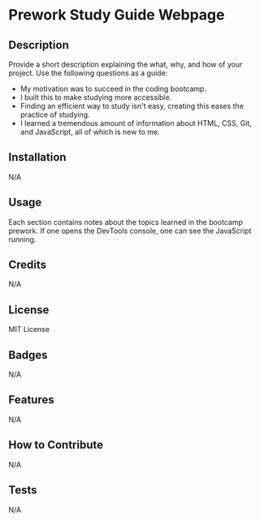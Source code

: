 # Prework Study Guide Webpage

## Description

Provide a short description explaining the what, why, and how of your project. Use the following questions as a guide:

- My motivation was to succeed in the coding bootcamp.
- I built this to make studying more accessible.
- Finding an efficient way to study isn't easy, creating this eases the practice of studying.
- I learned a tremendous amount of information about HTML, CSS, Git, and JavaScript, all of which is new to me.

## Installation

N/A

## Usage

Each section contains notes about the topics learned in the bootcamp prework. If one opens the DevTools console, one can see the JavaScript running.

## Credits

N/A

## License

MIT License

## Badges

N/A

## Features

N/A

## How to Contribute

N/A

## Tests

N/A
